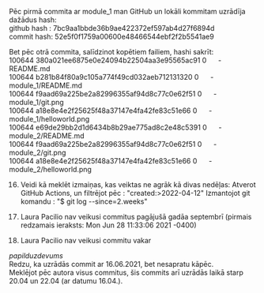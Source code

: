 Pēc pirmā commita ar module_1 man GitHub un lokāli kommitam uzrādīja dažādus hash:  
github hash : 7bc9aa1bbde36b9ae422372ef597ab4d27f6894d  
commit hash: 52e5f0f1759a00600e48466544ebf2f2b5541ae9  
  
Bet pēc otrā commita, salīdzinot kopētiem failiem, hashi sakrīt:  
100644 380a021ee6875e0e24094b22504aa3e95565ac91 0    &nbsp;&nbsp;&nbsp;&nbsp;  -  README.md  
100644 b281b84f80a9c105a774f49cd032aeb712131320 0     &nbsp;&nbsp;&nbsp;&nbsp;  - module_1/README.md  
100644 f9aad69a225be2a82996355af94d8c77c0e62f51 0    &nbsp;&nbsp;&nbsp;&nbsp;  - module_1/git.png  
100644 a18e8e4e2f25625f48a37147e4fa42fe83c51e66 0    &nbsp;&nbsp;&nbsp;&nbsp; -    module_1/helloworld.png  
100644 e69de29bb2d1d6434b8b29ae775ad8c2e48c5391 0     &nbsp;&nbsp;&nbsp;&nbsp; -  module_2/README.md  
100644 f9aad69a225be2a82996355af94d8c77c0e62f51 0   &nbsp;&nbsp;&nbsp;&nbsp; -    module_2/git.png  
100644 a18e8e4e2f25625f48a37147e4fa42fe83c51e66 0    &nbsp;&nbsp;&nbsp;&nbsp; -   module_2/helloworld.png  
  
16. Veidi kā meklēt izmaiņas, kas veiktas ne agrāk kā divas nedēļas:
Atverot GitHub Actions, un filtrējot pēc : "created:>2022-04-12"
Izmantojot git komandu : "$ git log --since=2.weeks"

18. Laura Pacilio nav veikusi commitus pagājušā gadāa septembrī (pirmais redzamais ieraksts: Mon Jun 28 11:33:06 2021 -0400)

19. Laura Pacilio nav veikusi commitu vakar

*papilduzdevums*  
Redzu, ka uzrādās commit ar 16.06.2021, bet nesapratu kāpēc.  
Meklējot pēc autora visus commitus, šis commits arī uzrādās laikā starp 20.04 un 22.04 (ar datumu 16.04.).
  

